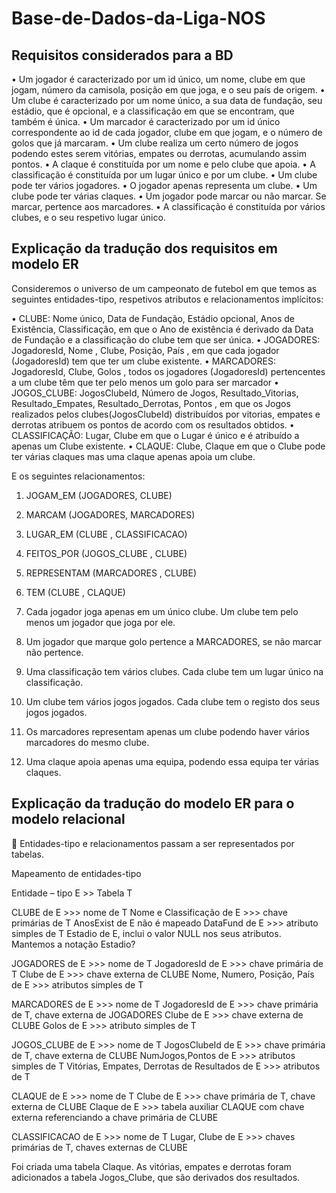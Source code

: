 # Base-de-Dados-da-Liga-NOS

## Requisitos considerados para a BD


•	Um jogador é caracterizado por um id único, um nome, clube em que jogam, número da camisola, posição em que joga, e o seu país de origem. 
•	Um clube é caracterizado por um nome único, a sua data de fundação, seu estádio, que é opcional, e a classificação em que se encontram, que também é única.
•	Um marcador é caracterizado por um id único correspondente ao id de cada jogador, clube em que jogam, e o número de golos que já marcaram.
•	Um clube realiza um certo número de jogos podendo estes serem vitórias, empates ou derrotas, acumulando assim pontos.
•	A claque é constituída por um nome e pelo clube que apoia.
•	A classificação é constituída por um lugar único e por um clube.
•	Um clube pode ter vários jogadores.
•	O jogador apenas representa um clube.
•	Um clube pode ter várias claques.
•	Um jogador pode marcar ou não marcar. Se marcar, pertence aos marcadores.
•	A classificação é constituída por vários clubes, e o seu respetivo lugar único.




## Explicação da tradução dos requisitos em modelo ER

Consideremos o universo de um campeonato de futebol em que temos as seguintes entidades-tipo, respetivos atributos e relacionamentos implícitos:

•	CLUBE: Nome único, Data de Fundação, Estádio opcional, Anos de Existência, Classificação, em que o Ano de existência é derivado da Data de Fundação e a classificação do clube tem que ser única.
•	JOGADORES: JogadoresId, Nome , Clube, Posição, País , em que cada jogador (JogadoresId) tem que ter um clube existente.
•	MARCADORES: JogadoresId, Clube, Golos , todos os jogadores (JogadoresId) pertencentes a um clube têm que ter pelo menos um golo para ser marcador
•	JOGOS_CLUBE: JogosClubeId, Número de Jogos, Resultado_Vitorias, Resultado_Empates, Resultado_Derrotas, Pontos ,  em que os Jogos realizados pelos clubes(JogosClubeId) distribuídos por vitorias, empates e derrotas atribuem os pontos de acordo com os resultados obtidos.
•	CLASSIFICAÇÃO: Lugar, Clube em que o Lugar é único e é atribuído a apenas um Clube existente.
•	CLAQUE: Clube, Claque em que o Clube pode ter várias claques mas uma claque apenas apoia um clube.



E os seguintes relacionamentos:

1.	JOGAM_EM (JOGADORES, CLUBE)
2.	MARCAM (JOGADORES, MARCADORES)
3.	LUGAR_EM (CLUBE , CLASSIFICACAO)
4.	FEITOS_POR (JOGOS_CLUBE , CLUBE)
5.	REPRESENTAM (MARCADORES , CLUBE)
6.	TEM (CLUBE , CLAQUE)


1.	Cada jogador joga apenas em um único clube. Um clube tem pelo menos um jogador que joga por ele.
2.	Um jogador que marque golo pertence a MARCADORES, se não marcar não pertence.
3.	Uma classificação tem vários clubes. Cada clube tem um lugar único na classificação.
4.	Um clube tem vários jogos jogados. Cada clube tem o registo dos seus jogos jogados.
5.	Os marcadores representam apenas um clube podendo haver vários marcadores do mesmo clube.
6.	Uma claque apoia apenas uma equipa, podendo essa equipa ter várias claques.








## Explicação da tradução do modelo ER para o modelo relacional

	Entidades-tipo e relacionamentos passam a ser representados por tabelas. 

Mapeamento de entidades-tipo

Entidade – tipo E >> Tabela T

CLUBE de E >>> nome de T
Nome e Classificação de E >>> chave primárias de T
AnosExist de E não é mapeado
DataFund de E >>> atributo simples de T
Estadio de E, inclui o valor NULL nos seus atributos. Mantemos a notação Estadio?

JOGADORES de E >>> nome de T
JogadoresId de E >>> chave primária de T
Clube de E >>> chave externa de CLUBE
Nome, Numero, Posição, País de E >>> atributos simples de T

MARCADORES de E >>> nome de T
JogadoresId de E >>> chave primária de T, chave externa de JOGADORES
Clube de E >>> chave externa de CLUBE
Golos de E >>> atributo simples de T

JOGOS_CLUBE de E >>> nome de T
JogosClubeId de E >>> chave primária de T, chave externa de CLUBE
NumJogos,Pontos de E >>> atributos simples de T
Vitórias, Empates, Derrotas de Resultados de E >>> atributos de T

CLAQUE de E >>> nome de T
Clube de E >>> chave primária de T, chave externa de CLUBE
Claque de E >>> tabela auxiliar CLAQUE com chave externa referenciando a chave primária de 	                 CLUBE

CLASSIFICACAO de E >>> nome de T
Lugar, Clube de E >>> chaves primárias de T, chaves externas de CLUBE


Foi criada uma tabela Claque.
As vitórias, empates e derrotas foram adicionados a tabela Jogos_Clube, que são derivados dos resultados.

